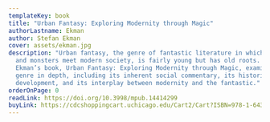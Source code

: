 ```yaml
---
templateKey: book
title: "Urban Fantasy: Exploring Modernity through Magic"
authorLastname: Ekman
author: Stefan Ekman
cover: assets/ekman.jpg
description: "Urban fantasy, the genre of fantastic literature in which magic
  and monsters meet modern society, is fairly young but has old roots. Stefan
  Ekman’s book, Urban Fantasy: Exploring Modernity through Magic, examines the
  genre in depth, including its inherent social commentary, its historical
  development, and its interplay between modernity and the fantastic."
orderOnPage: 0
readLink: https://doi.org/10.3998/mpub.14414299
buyLink: https://cdcshoppingcart.uchicago.edu/Cart2/Cart?ISBN=978-1-64315-064-2&PRESS=lever
---
```

